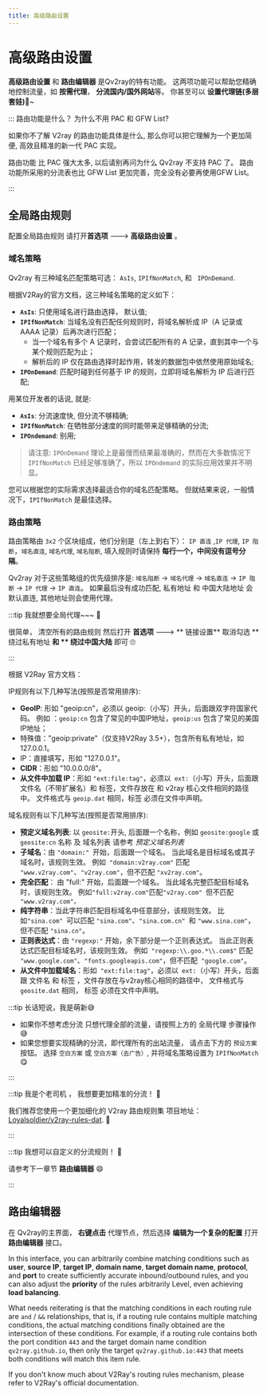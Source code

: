 ```yaml
---
title: 高级路由设置
---
```


# 高级路由设置

**高级路由设置** 和 **路由编辑器** 是Qv2ray的特有功能。 这两项功能可以帮助您精确地控制流量，如 **按需代理**， **分流国内/国外网站**等。 你甚至可以 **设置代理链(多层套娃)**🤣~

:::  路由功能是什么？ 为什么不用 PAC 和 GFW List?

如果你不了解 V2ray 的路由功能具体是什么, 那么你可以把它理解为一个更加简便, 高效且精准的新一代 PAC 实现。

路由功能 比 PAC 强大太多, 以后请别再问为什么 Qv2ray 不支持 PAC 了。 路由功能所采用的分流表也比 GFW List 更加完善，完全没有必要再使用GFW List。

:::

## 全局路由规则

配置全局路由规则 请打开**首选项** ---> **高级路由设置** 。

### 域名策略

Qv2ray 有三种域名匹配策略可选： `AsIs`, `IPIfNonMatch`, 和 ` IPOnDemand`.

根据V2Ray的官方文档，这三种域名策略的定义如下：

- **`AsIs`**: 只使用域名进行路由选择， 默认值;
- **`IPIfNonMatch`**: 当域名没有匹配任何规则时，将域名解析成 IP（A 记录或 AAAA 记录）后再次进行匹配；
  - 当一个域名有多个 A 记录时，会尝试匹配所有的 A 记录，直到其中一个与某个规则匹配为止；
  - 解析后的 IP 仅在路由选择时起作用，转发的数据包中依然使用原始域名;
- **`IPOnDemand`**: 匹配时碰到任何基于 IP 的规则，立即将域名解析为 IP 后进行匹配;

用某位开发者的话说, 就是:

- **`AsIs`**: 分流速度快, 但分流不够精确;
- **`IPIfNonMatch`**: 在牺牲部分速度的同时能带来足够精确的分流;
- **`IPOndemand`**: 别用;

> 请注意: `IPOnDemand` 理论上是最慢而结果最准确的，然而在大多数情况下 `IPIfNonMatch` 已经足够准确了，所以 `IPOndemand` 的实际应用效果并不明显。

您可以根据您的实际需求选择最适合你的域名匹配策略。 但就结果来说，一般情况下，`IPIfNonMatch` 是最佳选择。

### 路由策略

路由策略由 `3x2`  个区块组成，他们分别是（左上到右下）： `IP 直连` ,`IP 代理`, `IP 阻断`，`域名直连`, `域名代理`, `域名阻断`, 填入规则时请保持 **每行一个，中间没有逗号分隔**。

Qv2ray 对于这些策略组的优先级排序是: `域名阻断` -> `域名代理` -> `域名直连` -> `IP 阻断` -> `IP 代理` -> `IP 直连`。 如果最后没有成功匹配, 私有地址 和 中国大陆地址 会默认直连, 其他地址则会使用代理。

:::tip 我就想要全局代理~~~ 🤗

很简单， 清空所有的路由规则 然后打开 **首选项** ---> ** 链接设置** 取消勾选 ** 绕过私有地址 **和 ** 绕过中国大陆** 即可 🙄

:::

根据 V2Ray 官方文档：

IP规则有以下几种写法(按照是否常用排序):

- **GeoIP**: 形如 "geoip:cn"，必须以 geoip:（小写）开头，后面跟双字符国家代码。 例如 ：`geoip:cn`  包含了常见的中国IP地址，`geoip:us` 包含了常见的美国IP地址；
- 特殊值："geoip:private"（仅支持V2Ray 3.5+），包含所有私有地址，如 127.0.0.1。
- IP：直接填写，形如 "127.0.0.1"。
- **CIDR**：形如 "10.0.0.0/8"。
- **从文件中加载 IP**：形如 `"ext:file:tag"`，必须以` ext:`（小写）开头，后面跟文件名（不带扩展名）和 标签，文件存放在 和 v2ray 核心文件相同的路径中。 文件格式与 `geoip.dat` 相同，标签 必须在文件中声明。

域名规则有以下几种写法(按照是否常用排序):

- **预定义域名列表**: 以 `geosite:`开头, 后面跟一个名称，例如 `geosite:google` 或 `geosite:cn` 名称 及 域名列表 请参考 _预定义域名列表_
- **子域名**：由 `"domain:" `开始，后面跟一个域名。 当此域名是目标域名或其子域名时，该规则生效。 例如` "domain:v2ray.com"` 匹配` "www.v2ray.com"`、`"v2ray.com"`，但不匹配 `"xv2ray.com"`。
- **完全匹配**： 由</strong> "full:" </code>开始，后面跟一个域名。 当此域名完整匹配目标域名时，该规则生效。 例如` "full:v2ray.com" `匹配`"v2ray.com" `但不匹配` "www.v2ray.com"。`
- **纯字符串**：当此字符串匹配目标域名中任意部分，该规则生效。 比如`"sina.com" `可以匹配 `"sina.com"`、`"sina.com.cn" `和 `"www.sina.com"`，但不匹配 `"sina.cn"`。
- **正则表达式**：由 `"regexp:"` 开始，余下部分是一个正则表达式。 当此正则表达式匹配目标域名时，该规则生效。 例如` "regexp:\\.goo.*\\.com$"` 匹配 `"www.google.com"`、`"fonts.googleapis.com"`，但不匹配` "google.com"`。
- **从文件中加载域名**：形如` "ext:file:tag"`，必须以` ext:`（小写）开头，后面跟 文件名 和 标签 ，文件存放在与v2ray核心相同的路径中， 文件格式与 `geosite.dat` 相同， 标签 必须在文件中声明。

:::tip 长话短说，我是萌新😅

- 如果你不想考虑分流 只想代理全部的流量，请按照上方的 全局代理 步骤操作 😅
- 如果您想要实现精确的分流，即代理所有的出站流量， 请点击下方的 `预设方案` 按钮。 选择 `空白方案` 或 `空白方案（去广告）`, 并将域名策略设置为 `IPIfNonMatch` 😋

:::

:::tip 我是个老司机 ， 我想要更加精准的分流！ 🤔

我们推荐您使用一个更加细化的 V2ray 路由规则集 项目地址： [Loyalsoldier/v2ray-rules-dat](https://github.com/Loyalsoldier/v2ray-rules-dat). 🤗

:::

:::tip 我想可以自定义的分流规则！ 🤪

请参考下一章节 **路由编辑器** 😄

:::

## 路由编辑器

在 Qv2ray的主界面， **右键点击** 代理节点，然后选择 **编辑为一个复杂的配置** 打开 **路由编辑器** 接口。

In this interface, you can arbitrarily combine matching conditions such as **user**, **source IP**, **target IP**, **domain name**, **target domain name**, **protocol**, and **port** to create sufficiently accurate inbound/outbound rules, and you can also adjust the **priority** of the rules arbitrarily Level, even achieving **load balancing**.

What needs reiterating is that the matching conditions in each routing rule are `and` / `&&` relationships, that is, if a routing rule contains multiple matching conditions, the actual matching conditions finally obtained are the intersection of these conditions. For example, if a routing rule contains both the port condition `443` and the target domain name condition `qv2ray.github.io`, then only the target `qv2ray.github.io:443` that meets both conditions will match this item rule.

If you don't know much about V2Ray's routing rules mechanism, please refer to V2Ray's official documentation.
